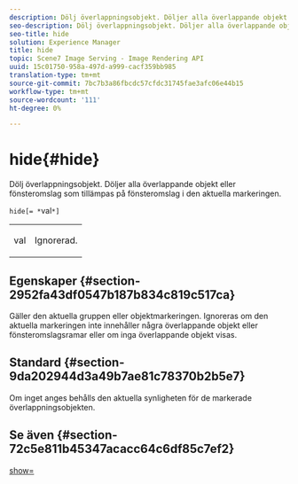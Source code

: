 ```yaml
---
description: Dölj överlappningsobjekt. Döljer alla överlappande objekt eller fönsteromslag som tillämpas på fönsteromslag i den aktuella markeringen.
seo-description: Dölj överlappningsobjekt. Döljer alla överlappande objekt eller fönsteromslag som tillämpas på fönsteromslag i den aktuella markeringen.
seo-title: hide
solution: Experience Manager
title: hide
topic: Scene7 Image Serving - Image Rendering API
uuid: 15c01750-958a-497d-a999-cacf359bb985
translation-type: tm+mt
source-git-commit: 7bc7b3a86fbcdc57cfdc31745fae3afc06e44b15
workflow-type: tm+mt
source-wordcount: '111'
ht-degree: 0%

---
```



# hide{#hide}

Dölj överlappningsobjekt. Döljer alla överlappande objekt eller fönsteromslag som tillämpas på fönsteromslag i den aktuella markeringen.

`hide[= *`val`*]`

<table id="simpletable_015459EC2F4642A59B04F0B8064070B1"> 
 <tr class="strow"> 
  <td class="stentry"> <p><span class="codeph"> <span class="varname"> val</span></span> </p> </td> 
  <td class="stentry"> <p>Ignorerad. </p></td> 
 </tr> 
</table>

## Egenskaper {#section-2952fa43df0547b187b834c819c517ca}

Gäller den aktuella gruppen eller objektmarkeringen. Ignoreras om den aktuella markeringen inte innehåller några överlappande objekt eller fönsteromslagsramar eller om inga överlappande objekt visas.

## Standard {#section-9da202944d3a49b7ae81c78370b2b5e7}

Om inget anges behålls den aktuella synligheten för de markerade överlappningsobjekten.

## Se även {#section-72c5e811b45347acacc64c6df85c7ef2}

[show=](../../../../../ir-api/http-protocol/image-rendering-api-ref/c-ir-http-protocol-ref/c-ir-http-protocol-command-reference/r-ir-show.md#reference-f1824e1a501144bc9a6ae28de8e6bcb9)
